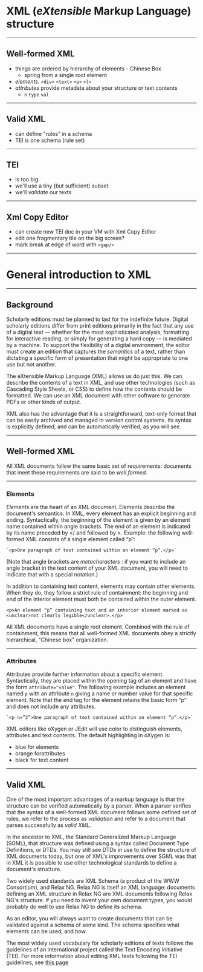 # XML (*eXtensible* Markup Language) structure

----

## Well-formed XML

- things are ordered by hierarchy of elements - Chinese Box
    - spring from a single root element
- *elements*: `<div>` `<text>` `<p>` `<l>`
- *attributes* provide metadata about your structure or text contents
    - `n` `type` `val` 

----

## Valid XML

- can define "rules" in a schema
- TEI is one schema (rule set)

----

## TEI

- is too big
- we'll use a tiny (but sufficient) subset
- we'll *validate* our texts

----

## Xml Copy Editor

- can create new TEI doc in your VM with Xml Copy Editor
- edit one fragmentary tile on the big screen?
- mark break at edge of word with `<gap/>`

----

# General introduction to XML #

----

## Background ##

Scholarly editions must be planned to last for the indefinite future.  Digital scholarly editions differ from print editions primarily in the fact that any use of a digital text — whether for the most sophisticated analysis, formatting for interactive reading, or simply for generating a hard copy — is mediated by a machine.  To support the flexibility of a digital environment, the editor  must create an edition that captures the *semantics* of a text, rather than dictating a specific form of presentation that might be appropriate to one use but not another.

The eXtensible Markup Language (XML) allows us do just this.  We can describe the contents of a text in XML, and use other technologies (such as Cascading Style Sheets, or CSS) to define how the contents should be formatted.  We can use an XML document with other software to generate PDFs or other kinds of output.

XML also has the advantage that it is a straightforward, text-only format that can be easily archived and managed in version control systems.  Its syntax is explicitly defined, and can be automatically verified, as you will see.

----

## Well-formed XML ##

All XML documents follow the same basic set of requirements:  documents that meet these requirements are said to be *well formed*.

----

### Elements
*Elements* are the heart of an XML document. Elements describe the document's semantics.  In XML, every element has an explicit beginning and ending. Syntactically, the beginning of the element is given by an element name contained within angle brackets.  The end of an element is indicated by its name preceded by </ and followed by >.  Example: the following well-formed XML consists of a single element called “p”:

    `<p>One paragraph of text contained within an element “p”.</p>`

(Note that angle brackets are *metacharacters* :  if you want to include an angle bracket in the text content of your XML document, you will need to indicate that with a special notation.)

In addition to containing text content, elements may contain other elements.  When they do, they follow a strict rule of containment:  the beginning and end of the interior element must both be contained within the outer element.

`<p>An element “p” containing text and an interior element marked as <unclear>not clearly legible</unclear>.</p>`

All XML documents have a single root element.  Combined with the rule of containment, this means that all well-formed XML documents obey a strictly hierarchical, "Chinese box" organization.

----

### Attributes ##

Attributes provide further information about a specific element. Syntactically, they are placed within the opening tag of an element and have the form `attribute="value"`.  The following example includes an element named `p` with an attribute `n` giving a name or number value for that specific element. Note that the end tag for the element retains the basic form “p” and does not include any attributes.

    `<p n=”2”>One paragraph of text contained within an element “p”.</p>`

XML editors like oXygen or JEdit will use color to distinguish elements, attributes and text contents.  The default highlighting in oXygen is:

- blue for elements
- orange forattributes
- black for text content

----

## Valid XML ##

One of the most important advantages of a markup language is that the structure can be verified automatically by a parser.   When a parser verifies that the syntax of a well-formed XML document follows some defined set of rules, we refer to the process as *validation* and refer to a document that parses successfully as *valid XML*. 

In the ancestor to XML, the Standard Generalized Markup Language (SGML), that structure was defined using a syntax called Document Type Definitions, or DTDs.  You may still see DTDs in use to define the structure of XML documents today, but one of XML's improvements over SGML was that in XML it is possible to use other technological standards to define a document's structure. 

Two widely used standards are XML Schema (a product of the WWW Consortium), and Relax NG.  Relax NG  is itself an XML language:  documents defining an XML structure in Relax NG are XML documents following Relax NG's structure.  If you need to invent your own document types, you would probably do well to use Relax NG to define its schema.

As an editor, you will always want to create documents that can be validated against a schema of some kind.  The schema specifies what elements can be used, and how.

The most widely used vocabulary for scholarly editions of texts follows the guidelines of an international project called the Text Encoding Initiative (TEI).  For more information about editing XML texts following the TEI guidelines, see [this page](xml2.html)


